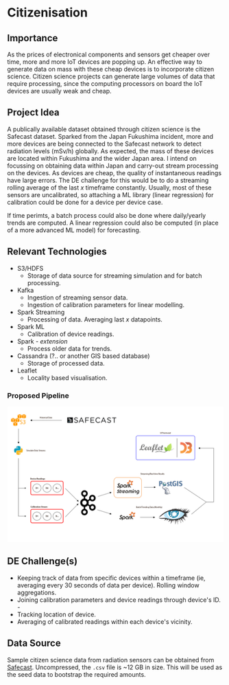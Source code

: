 # Citizenisation

## Importance
As the prices of electronical components and sensors get cheaper over time, more and more IoT devices are popping up. An effective way to generate data on mass with these cheap devices is to incorporate citizen science. Citizen science projects can generate large volumes of data that require processing, since the computing processors on board the IoT devices are usually weak and cheap.

## Project Idea
A publically available dataset obtained through citizen science is the Safecast dataset. Sparked from the Japan Fukushima incident, more and more devices are being connected to the Safecast network to detect radiation levels (mSv/h) globally. As expected, the mass of these devices are located within Fukushima and the wider Japan area. I intend on focussing on obtaining data within Japan and carry-out stream processing on the devices. As devices are cheap, the quality of instantaneous readings have large errors. The DE challenge for this would be to do a streaming rolling average of the last *x* timeframe constantly. Usually, most of these sensors are uncalibrated, so attaching a ML library (linear regression) for calibration could be done for a device per device case.

If time perimts, a batch process could also be done where daily/yearly trends are computed. A linear regression could also be computed (in place of a more advanced ML model) for forecasting.

## Relevant Technologies
  - S3/HDFS
    - Storage of data source for streaming simulation and for batch processing.
  - Kafka
    - Ingestion of streaming sensor data.
    - Ingestion of calibration parameters for linear modelling.
  - Spark Streaming
    - Processing of data. Averaging last *x* datapoints.
  - Spark ML
    - Calibration of device readings.
  - Spark - *extension*
    - Process older data for trends.
  - Cassandra (?.. or another GIS based database)
    - Storage of processed data.
  - Leaflet
    - Locality based visualisation.

### Proposed Pipeline
![Proposed pipeline.](./img/pipeline.jpg)

## DE Challenge(s)
  - Keeping track of data from specific devices within a timeframe (ie, averaging every 30 seconds of data per device). Rolling window aggregations.
  - Joining calibration parameters and device readings through device's ID.  -
  - Tracking location of device.
  - Averaging of calibrated readings within each device's vicinity.

## Data Source
Sample citizen science data from radiation sensors can be obtained from [Safecast](https://blog.safecast.org/data/). Uncompressed, the `.csv` file is ~12 GB in size. This will be used as the seed data to bootstrap the required amounts.
